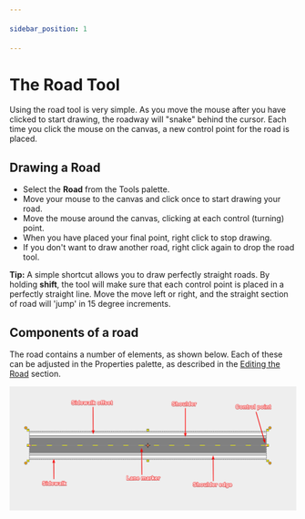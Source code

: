 ```yaml
---

sidebar_position: 1

---
```

# The Road Tool

Using the road tool is very simple. As you move the mouse after you have clicked to start drawing, the roadway will "snake" behind the cursor. Each time you click the mouse on the canvas, a new control point for the road is placed.

## Drawing a Road

- Select the **Road** from the Tools palette.
- Move your mouse to the canvas and click once to start drawing your road.
- Move the mouse around the canvas, clicking at each control (turning) point.
- When you have placed your final point, right click to stop drawing.
- If you don't want to draw another road, right click again to drop the road tool.

**Tip:** A simple shortcut allows you to draw perfectly straight roads. By holding **shift**, the tool will make sure that each control point is placed in a perfectly straight line. Move the move left or right, and the straight section of road will 'jump' in 15 degree increments.

## Components of a road

The road contains a number of elements, as shown below. Each of these can be adjusted in the Properties palette, as described in the [Editing the Road](./editing-the-road.md) section.

![road components](./assets/Road_Components.png)
